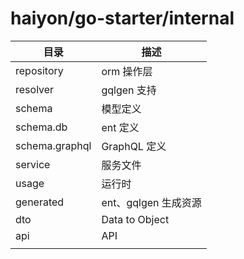 # haiyon/go-starter/internal

| 目录           | 描述                 |
| -------------- | -------------------- |
| repository     | orm 操作层           |
| resolver       | gqlgen 支持          |
| schema         | 模型定义             |
| schema.db      | ent 定义             |
| schema.graphql | GraphQL 定义         |
| service        | 服务文件             |
| usage          | 运行时               |
| generated      | ent、gqlgen 生成资源 |
| dto            | Data to Object       |
| api            | API                  |
|                |                      |
